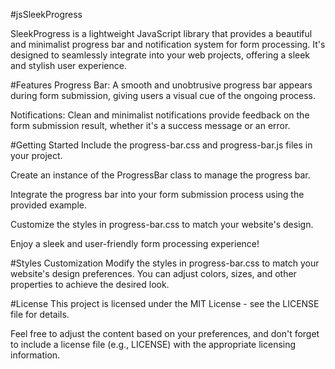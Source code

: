 #jsSleekProgress

SleekProgress is a lightweight JavaScript library that provides a beautiful and minimalist progress bar and notification system for form processing. It's designed to seamlessly integrate into your web projects, offering a sleek and stylish user experience.

#Features
Progress Bar: A smooth and unobtrusive progress bar appears during form submission, giving users a visual cue of the ongoing process.

Notifications: Clean and minimalist notifications provide feedback on the form submission result, whether it's a success message or an error.

#Getting Started
Include the progress-bar.css and progress-bar.js files in your project.

Create an instance of the ProgressBar class to manage the progress bar.

Integrate the progress bar into your form submission process using the provided example.

Customize the styles in progress-bar.css to match your website's design.

Enjoy a sleek and user-friendly form processing experience!




#Styles Customization
Modify the styles in progress-bar.css to match your website's design preferences. You can adjust colors, sizes, and other properties to achieve the desired look.

#License
This project is licensed under the MIT License - see the LICENSE file for details.

Feel free to adjust the content based on your preferences, and don't forget to include a license file (e.g., LICENSE) with the appropriate licensing information.





